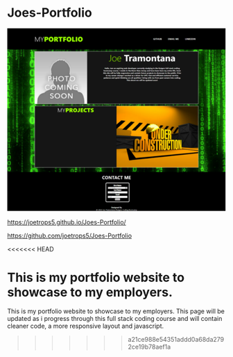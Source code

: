 # Joes-Portfolio 

<img src="./Images/screenshot.png" alt="screenshot" > </img>

https://joetrops5.github.io/Joes-Portfolio/

https://github.com/joetrops5/Joes-Portfolio

<<<<<<< HEAD

This is my portfolio website to showcase to my employers. 
=======
This is my portfolio website to showcase to my employers.
This page will be updated as i progress through this full 
stack coding course and will contain cleaner code, a more 
responsive layout and javascript. 

>>>>>>> a21ce988e54351addd0a68da2792ce19b78aef1a


